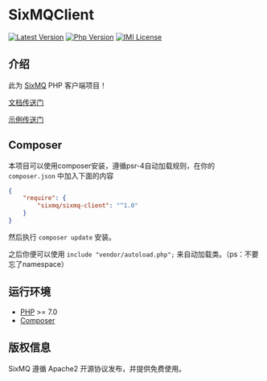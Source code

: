 # SixMQClient

[![Latest Version](https://img.shields.io/packagist/v/sixmq/sixmq-client.svg)](https://packagist.org/packages/sixmq/sixmq-client)
[![Php Version](https://img.shields.io/badge/php-%3E=7.0-brightgreen.svg)](https://secure.php.net/)
[![IMI License](https://img.shields.io/github/license/SixMQ/SixMQClient.svg)](https://github.com/SixMQ/SixMQClient/blob/master/LICENSE)

## 介绍

此为 [SixMQ](https://github.com/SixMQ/SixMQ) PHP 客户端项目！

[文档传送门](https://github.com/SixMQ/SixMQ-Client/blob/master/doc/README.md)

[示例传送门](https://github.com/SixMQ/SixMQ-Client/tree/master/examples)

## Composer

本项目可以使用composer安装，遵循psr-4自动加载规则，在你的 `composer.json` 中加入下面的内容
```json
{
    "require": {
        "sixmq/sixmq-client": "^1.0"
    }
}
```

然后执行 `composer update` 安装。

之后你便可以使用 `include "vendor/autoload.php";` 来自动加载类。（ps：不要忘了namespace）

## 运行环境

- [PHP](https://php.net/) >= 7.0
- [Composer](https://getcomposer.org/)

## 版权信息

SixMQ 遵循 Apache2 开源协议发布，并提供免费使用。
